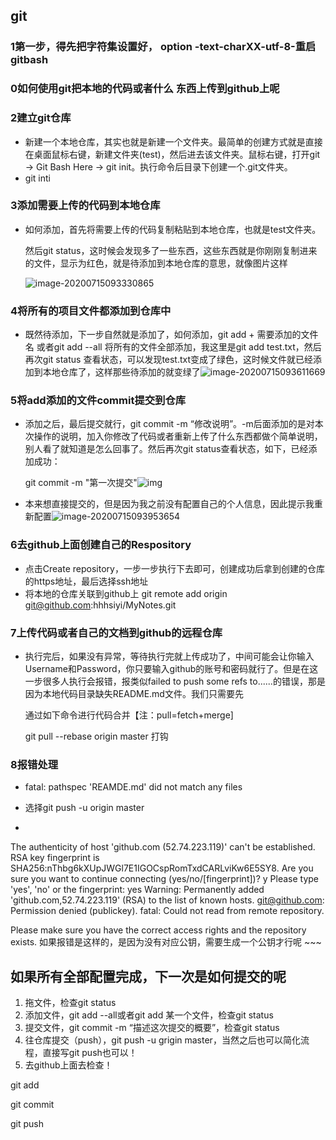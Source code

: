 ## git

### 1第一步，得先把字符集设置好， option -text-charXX-utf-8-重启gitbash

### 0如何使用git把本地的代码或者什么 东西上传到github上呢

### 2建立git仓库

- 新建一个本地仓库，其实也就是新建一个文件夹。最简单的创建方式就是直接在桌面鼠标右键，新建文件夹(test)，然后进去该文件夹。鼠标右键，打开git -> Git Bash Here -> git init。执行命令后目录下创建一个.git文件夹。
- git inti

### 3添加需要上传的代码到本地仓库

- 如何添加，首先将需要上传的代码复制粘贴到本地仓库，也就是test文件夹。

  然后git status，这时候会发现多了一些东西，这些东西就是你刚刚复制进来的文件，显示为红色，就是待添加到本地仓库的意思，就像图片这样

  ![image-20200715093330865](C:\Users\Hewen\AppData\Roaming\Typora\typora-user-images\image-20200715093330865.png)

### 4将所有的项目文件都添加到仓库中

- 既然待添加，下一步自然就是添加了，如何添加，git add + 需要添加的文件名 或者git add --all 将所有的文件全部添加，我这里是git add test.txt，然后再次git status 查看状态，可以发现test.txt变成了绿色，这时候文件就已经添加到本地仓库了，这样那些待添加的就变绿了![image-20200715093611669](C:\Users\Hewen\AppData\Roaming\Typora\typora-user-images\image-20200715093611669.png)

### 5将add添加的文件commit提交到仓库

- 添加之后，最后提交就行，git commit -m “修改说明”。-m后面添加的是对本次操作的说明，加入你修改了代码或者重新上传了什么东西都做个简单说明，别人看了就知道是怎么回事了。然后再次git status查看状态，如下，已经添加成功：

  git commit -m "第一次提交"![img](https://ss2.baidu.com/6ONYsjip0QIZ8tyhnq/it/u=3435262181,321403109&fm=173&app=49&f=JPEG?w=595&h=376&s=C562BB403BAEB74D0EFDCD0F020080C3)

- 本来想直接提交的，但是因为我之前没有配置自己的个人信息，因此提示我重新配置![image-20200715093953654](C:\Users\Hewen\AppData\Roaming\Typora\typora-user-images\image-20200715093953654.png)

### 6去github上面创建自己的Respository

- 点击Create repository，一步一步执行下去即可，创建成功后拿到创建的仓库的https地址，最后选择ssh地址
- 将本地的仓库关联到github上 git remote add origin git@github.com:hhhsiyi/MyNotes.git

### 7上传代码或者自己的文档到github的远程仓库

- 执行完后，如果没有异常，等待执行完就上传成功了，中间可能会让你输入Username和Password，你只要输入github的账号和密码就行了。但是在这一步很多人执行会报错，报类似failed to push some refs to......的错误，那是因为本地代码目录缺失README.md文件。我们只需要先

  通过如下命令进行代码合并【注：pull=fetch+merge]

  git pull --rebase origin master 打钩

### 8报错处理

- fatal: pathspec 'REAMDE.md' did not match any files
- 选择git push -u origin master

-   ~~~ xml
  The authenticity of host 'github.com (52.74.223.119)' can't be established.
  RSA key fingerprint is SHA256:nThbg6kXUpJWGl7E1IGOCspRomTxdCARLviKw6E5SY8.
  Are you sure you want to continue connecting (yes/no/[fingerprint])? y
  Please type 'yes', 'no' or the fingerprint: yes
  Warning: Permanently added 'github.com,52.74.223.119' (RSA) to the list of known hosts.
  git@github.com: Permission denied (publickey).
  fatal: Could not read from remote repository.
  
  Please make sure you have the correct access rights
  and the repository exists.
  如果报错是这样的，是因为没有对应公钥，需要生成一个公钥才行呢
    ~~~

## 如果所有全部配置完成，下一次是如何提交的呢

1. 拖文件，检查git status
2. 添加文件，git add --all或者git add 某一个文件，检查git status
3. 提交文件，git commit -m “描述这次提交的概要”，检查git status
4. 往仓库提交（push），git push -u grigin master，当然之后也可以简化流程，直接写git push也可以！
5. 去github上面去检查！

git add 

git commit

git push